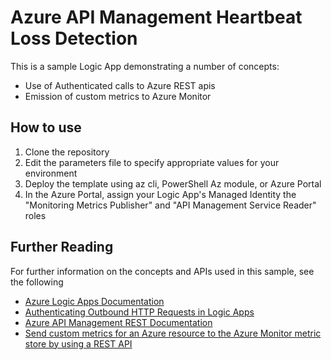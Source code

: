 # Azure API Management Heartbeat Loss Detection

This is a sample Logic App demonstrating a number of concepts:

- Use of Authenticated calls to Azure REST apis
- Emission of custom metrics to Azure Monitor

## How to use

1. Clone the repository
1. Edit the parameters file to specify appropriate values for your environment
1. Deploy the template using az cli, PowerShell Az module, or Azure Portal
1. In the Azure Portal, assign your Logic App's Managed Identity the "Monitoring Metrics Publisher" and "API Management Service Reader" roles

## Further Reading

For further information on the concepts and APIs used in this sample, see the following

- [Azure Logic Apps Documentation](https://docs.microsoft.com/en-us/azure/logic-apps/)
- [Authenticating Outbound HTTP Requests in Logic Apps](https://docs.microsoft.com/en-us/azure/logic-apps/logic-apps-securing-a-logic-app?tabs=azure-portal#add-authentication-outbound)
- [Azure API Management REST Documentation](https://docs.microsoft.com/en-us/rest/api/apimanagement/apimanagementrest/api-management-rest)
- [Send custom metrics for an Azure resource to the Azure Monitor metric store by using a REST API](https://docs.microsoft.com/en-us/azure/azure-monitor/essentials/metrics-store-custom-rest-api)
